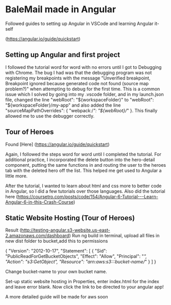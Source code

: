 # BaleMail made in Angular 
Followed guides to setting up Angular in VSCode and learning Angular it-self

(https://angular.io/guide/quickstart)

## Setting up Angular and first project
I followed the tutorial word for word with no errors until I got to Debugging with Chrome. The bug I had was that the debugging program was not registering my breakpoints with the message "Unverified breakpoint, Breakpoint ignored because generated code not found (source map problem?)" when attempting to debug for the first time. This is a common issue which I solved by going into my .vscode folder, and in my launch.json file, changed the line "webRoot": "${workspaceFolder}" to "webRoot": "${workspaceFolder}/my-app" and also added the line
"sourceMapPathOverrides": { "webpack:/*": "${webRoot}/*" }. This finally allowed me to use the debugger correctly.

## Tour of Heroes
Found [Here] (https://angular.io/guide/quickstart)

Again, I followed the steps word for word until I completed the tutorial. For additional practice, I incorporated the delete button into the hero-detail component, putting the same functions in and routing the user to the heroes tab with the deleted hero off the list. This helped me get used to Angular a little more.

After the tutorial, I wanted to learn about html and css more to better code in Angular, so I did a few tutorials over those languages.
Also did the tutorial here (https://coursetro.com/posts/code/154/Angular-6-Tutorial---Learn-Angular-6-in-this-Crash-Course)

## Static Website Hosting (Tour of Heroes)
Result (http://testing-angular.s3-website.us-east-2.amazonaws.com/dashboard)
Run ng build in terminal, upload all files in new dist folder to bucket,add this to permissions

{
    "Version": "2012-10-17",
    "Statement": [
        {
            "Sid": "PublicReadForGetBucketObjects",
            "Effect": "Allow",
            "Principal": "*",
            "Action": "s3:GetObject",
            "Resource": "arn:aws:s3:::bucket-name/*"
        }
    ]
}

Change bucket-name to your own bucket name.

Set-up static website hosting in Properties, enter index.html for the index and leave error blank. 
Now click the link to be directed to your angular app!

A more detailed guide will be made for aws soon

